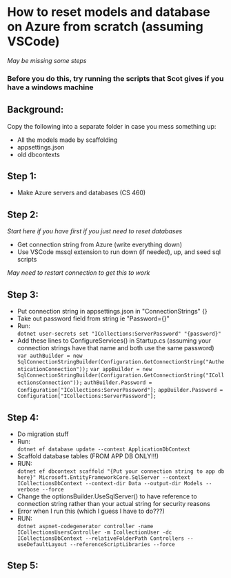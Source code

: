 # How to reset models and database on Azure from scratch (assuming VSCode)

*May be missing some steps*

### Before you do this, try running the scripts that Scot gives if you have a windows machine

## Background:

Copy the following into a separate folder in case you mess something up:
+ All the models made by scaffolding
+ appsettings.json
+ old dbcontexts

## Step 1:

+ Make Azure servers and databases (CS 460)

## Step 2:

*Start here if you have first if you just need to reset databases*

+ Get connection string from Azure (write everything down)
+ Use VSCode mssql extension to run down (if needed), up, and seed sql scripts

*May need to restart connection to get this to work*

## Step 3:

+ Put connection string in appsettings.json in "ConnectionStrings" {}
+ Take out password field from string ie "Password={}"
+ Run:  \
    `dotnet user-secrets set "ICollections:ServerPassword" "{password}"`
+ Add these lines to ConfigureServices() in Startup.cs (assuming your connection strings have that name and both use the same password) \
    `var authBuilder = new SqlConnectionStringBuilder(Configuration.GetConnectionString("AuthenticationConnection"));`
            `var appBuilder = new SqlConnectionStringBuilder(Configuration.GetConnectionString("ICollectionsConnection"));`
            `authBuilder.Password = Configuration["ICollections:ServerPassword"];`
            `appBuilder.Password = Configuration["ICollections:ServerPassword"];`

## Step 4:

+ Do migration stuff
+ Run: \
    `dotnet ef database update --context ApplicationDbContext`
+ Scaffold database tables (FROM APP DB ONLY!!!)
+ RUN: \
    `dotnet ef dbcontext scaffold "{Put your connection string to app db here}" Microsoft.EntityFrameworkCore.SqlServer --context ICollectionsDbContext --context-dir Data --output-dir Models --verbose --force`
+ Change the optionsBuilder.UseSqlServer() to have reference to connection string rather than your actual string for security reasons
+ Error when I run this (which I guess I have to do???)
+ RUN: \
    `dotnet aspnet-codegenerator controller -name ICollectionsUsersController -m IcollectionUser -dc ICollectionsDbContext --relativeFolderPath Controllers --useDefaultLayout --referenceScriptLibraries --force`

## Step 5:








